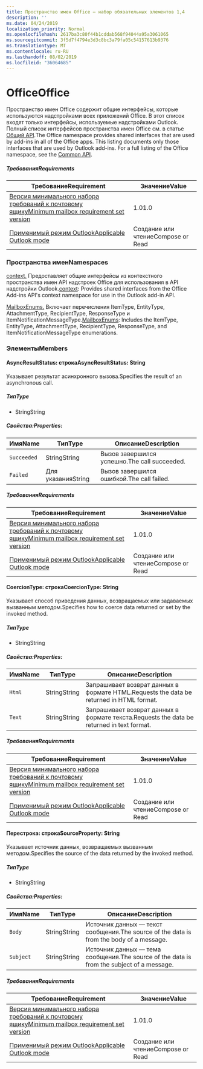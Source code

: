 ```yaml
---
title: Пространство имен Office — набор обязательных элементов 1,4
description: ''
ms.date: 04/24/2019
localization_priority: Normal
ms.openlocfilehash: 2617ba3c80f44b1cddab568f94044a95a3061065
ms.sourcegitcommit: 3f5d7f4794e3d3c8bc3a79fa05c54157613b9376
ms.translationtype: MT
ms.contentlocale: ru-RU
ms.lasthandoff: 08/02/2019
ms.locfileid: "36064685"
---
```

# <a name="office"></a><span data-ttu-id="9a5a7-102">Office</span><span class="sxs-lookup"><span data-stu-id="9a5a7-102">Office</span></span>

<span data-ttu-id="9a5a7-p101">Пространство имен Office содержит общие интерфейсы, которые используются надстройками всех приложений Office. В этот список входят только интерфейсы, используемые надстройками Outlook. Полный список интерфейсов пространства имен Office см. в статье [Общий API](/javascript/api/office).</span><span class="sxs-lookup"><span data-stu-id="9a5a7-p101">The Office namespace provides shared interfaces that are used by add-ins in all of the Office apps. This listing documents only those interfaces that are used by Outlook add-ins. For a full listing of the Office namespace, see the [Common API](/javascript/api/office).</span></span>

##### <a name="requirements"></a><span data-ttu-id="9a5a7-105">Требования</span><span class="sxs-lookup"><span data-stu-id="9a5a7-105">Requirements</span></span>

|<span data-ttu-id="9a5a7-106">Требование</span><span class="sxs-lookup"><span data-stu-id="9a5a7-106">Requirement</span></span>| <span data-ttu-id="9a5a7-107">Значение</span><span class="sxs-lookup"><span data-stu-id="9a5a7-107">Value</span></span>|
|---|---|
|[<span data-ttu-id="9a5a7-108">Версия минимального набора требований к почтовому ящику</span><span class="sxs-lookup"><span data-stu-id="9a5a7-108">Minimum mailbox requirement set version</span></span>](/office/dev/add-ins/reference/requirement-sets/outlook-api-requirement-sets)| <span data-ttu-id="9a5a7-109">1.0</span><span class="sxs-lookup"><span data-stu-id="9a5a7-109">1.0</span></span>|
|[<span data-ttu-id="9a5a7-110">Применимый режим Outlook</span><span class="sxs-lookup"><span data-stu-id="9a5a7-110">Applicable Outlook mode</span></span>](/outlook/add-ins/#extension-points)| <span data-ttu-id="9a5a7-111">Создание или чтение</span><span class="sxs-lookup"><span data-stu-id="9a5a7-111">Compose or Read</span></span>|

### <a name="namespaces"></a><span data-ttu-id="9a5a7-112">Пространства имен</span><span class="sxs-lookup"><span data-stu-id="9a5a7-112">Namespaces</span></span>

<span data-ttu-id="9a5a7-113">[context.](Office.context.md) Предоставляет общие интерфейсы из контекстного пространства имен API надстроек Office для использования в API надстройки Outlook.</span><span class="sxs-lookup"><span data-stu-id="9a5a7-113">[context](Office.context.md): Provides shared interfaces from the Office Add-ins API's context namespace for use in the Outlook add-in API.</span></span>

<span data-ttu-id="9a5a7-114">[MailboxEnums.](/javascript/api/outlook/office.mailboxenums.attachmenttype?view=outlook-js-1.4) Включает перечисления ItemType, EntityType, AttachmentType, RecipientType, ResponseType и ItemNotificationMessageType.</span><span class="sxs-lookup"><span data-stu-id="9a5a7-114">[MailboxEnums](/javascript/api/outlook/office.mailboxenums.attachmenttype?view=outlook-js-1.4): Includes the ItemType, EntityType, AttachmentType, RecipientType, ResponseType, and ItemNotificationMessageType enumerations.</span></span>

### <a name="members"></a><span data-ttu-id="9a5a7-115">Элементы</span><span class="sxs-lookup"><span data-stu-id="9a5a7-115">Members</span></span>

#### <a name="asyncresultstatus-string"></a><span data-ttu-id="9a5a7-116">AsyncResultStatus: строка</span><span class="sxs-lookup"><span data-stu-id="9a5a7-116">AsyncResultStatus: String</span></span>

<span data-ttu-id="9a5a7-117">Указывает результат асинхронного вызова.</span><span class="sxs-lookup"><span data-stu-id="9a5a7-117">Specifies the result of an asynchronous call.</span></span>

##### <a name="type"></a><span data-ttu-id="9a5a7-118">Тип</span><span class="sxs-lookup"><span data-stu-id="9a5a7-118">Type</span></span>

*   <span data-ttu-id="9a5a7-119">String</span><span class="sxs-lookup"><span data-stu-id="9a5a7-119">String</span></span>

##### <a name="properties"></a><span data-ttu-id="9a5a7-120">Свойства:</span><span class="sxs-lookup"><span data-stu-id="9a5a7-120">Properties:</span></span>

|<span data-ttu-id="9a5a7-121">Имя</span><span class="sxs-lookup"><span data-stu-id="9a5a7-121">Name</span></span>| <span data-ttu-id="9a5a7-122">Тип</span><span class="sxs-lookup"><span data-stu-id="9a5a7-122">Type</span></span>| <span data-ttu-id="9a5a7-123">Описание</span><span class="sxs-lookup"><span data-stu-id="9a5a7-123">Description</span></span>|
|---|---|---|
|`Succeeded`| <span data-ttu-id="9a5a7-124">String</span><span class="sxs-lookup"><span data-stu-id="9a5a7-124">String</span></span>|<span data-ttu-id="9a5a7-125">Вызов завершился успешно.</span><span class="sxs-lookup"><span data-stu-id="9a5a7-125">The call succeeded.</span></span>|
|`Failed`| <span data-ttu-id="9a5a7-126">Для указания</span><span class="sxs-lookup"><span data-stu-id="9a5a7-126">String</span></span>|<span data-ttu-id="9a5a7-127">Вызов завершился ошибкой.</span><span class="sxs-lookup"><span data-stu-id="9a5a7-127">The call failed.</span></span>|

##### <a name="requirements"></a><span data-ttu-id="9a5a7-128">Требования</span><span class="sxs-lookup"><span data-stu-id="9a5a7-128">Requirements</span></span>

|<span data-ttu-id="9a5a7-129">Требование</span><span class="sxs-lookup"><span data-stu-id="9a5a7-129">Requirement</span></span>| <span data-ttu-id="9a5a7-130">Значение</span><span class="sxs-lookup"><span data-stu-id="9a5a7-130">Value</span></span>|
|---|---|
|[<span data-ttu-id="9a5a7-131">Версия минимального набора требований к почтовому ящику</span><span class="sxs-lookup"><span data-stu-id="9a5a7-131">Minimum mailbox requirement set version</span></span>](/office/dev/add-ins/reference/requirement-sets/outlook-api-requirement-sets)| <span data-ttu-id="9a5a7-132">1.0</span><span class="sxs-lookup"><span data-stu-id="9a5a7-132">1.0</span></span>|
|[<span data-ttu-id="9a5a7-133">Применимый режим Outlook</span><span class="sxs-lookup"><span data-stu-id="9a5a7-133">Applicable Outlook mode</span></span>](/outlook/add-ins/#extension-points)| <span data-ttu-id="9a5a7-134">Создание или чтение</span><span class="sxs-lookup"><span data-stu-id="9a5a7-134">Compose or Read</span></span>|

#### <a name="coerciontype-string"></a><span data-ttu-id="9a5a7-135">CoercionType: строка</span><span class="sxs-lookup"><span data-stu-id="9a5a7-135">CoercionType: String</span></span>

<span data-ttu-id="9a5a7-136">Указывает способ приведения данных, возвращаемых или задаваемых вызванным методом.</span><span class="sxs-lookup"><span data-stu-id="9a5a7-136">Specifies how to coerce data returned or set by the invoked method.</span></span>

##### <a name="type"></a><span data-ttu-id="9a5a7-137">Тип</span><span class="sxs-lookup"><span data-stu-id="9a5a7-137">Type</span></span>

*   <span data-ttu-id="9a5a7-138">String</span><span class="sxs-lookup"><span data-stu-id="9a5a7-138">String</span></span>

##### <a name="properties"></a><span data-ttu-id="9a5a7-139">Свойства:</span><span class="sxs-lookup"><span data-stu-id="9a5a7-139">Properties:</span></span>

|<span data-ttu-id="9a5a7-140">Имя</span><span class="sxs-lookup"><span data-stu-id="9a5a7-140">Name</span></span>| <span data-ttu-id="9a5a7-141">Тип</span><span class="sxs-lookup"><span data-stu-id="9a5a7-141">Type</span></span>| <span data-ttu-id="9a5a7-142">Описание</span><span class="sxs-lookup"><span data-stu-id="9a5a7-142">Description</span></span>|
|---|---|---|
|`Html`| <span data-ttu-id="9a5a7-143">String</span><span class="sxs-lookup"><span data-stu-id="9a5a7-143">String</span></span>|<span data-ttu-id="9a5a7-144">Запрашивает возврат данных в формате HTML.</span><span class="sxs-lookup"><span data-stu-id="9a5a7-144">Requests the data be returned in HTML format.</span></span>|
|`Text`| <span data-ttu-id="9a5a7-145">String</span><span class="sxs-lookup"><span data-stu-id="9a5a7-145">String</span></span>|<span data-ttu-id="9a5a7-146">Запрашивает возврат данных в формате текста.</span><span class="sxs-lookup"><span data-stu-id="9a5a7-146">Requests the data be returned in text format.</span></span>|

##### <a name="requirements"></a><span data-ttu-id="9a5a7-147">Требования</span><span class="sxs-lookup"><span data-stu-id="9a5a7-147">Requirements</span></span>

|<span data-ttu-id="9a5a7-148">Требование</span><span class="sxs-lookup"><span data-stu-id="9a5a7-148">Requirement</span></span>| <span data-ttu-id="9a5a7-149">Значение</span><span class="sxs-lookup"><span data-stu-id="9a5a7-149">Value</span></span>|
|---|---|
|[<span data-ttu-id="9a5a7-150">Версия минимального набора требований к почтовому ящику</span><span class="sxs-lookup"><span data-stu-id="9a5a7-150">Minimum mailbox requirement set version</span></span>](/office/dev/add-ins/reference/requirement-sets/outlook-api-requirement-sets)| <span data-ttu-id="9a5a7-151">1.0</span><span class="sxs-lookup"><span data-stu-id="9a5a7-151">1.0</span></span>|
|[<span data-ttu-id="9a5a7-152">Применимый режим Outlook</span><span class="sxs-lookup"><span data-stu-id="9a5a7-152">Applicable Outlook mode</span></span>](/outlook/add-ins/#extension-points)| <span data-ttu-id="9a5a7-153">Создание или чтение</span><span class="sxs-lookup"><span data-stu-id="9a5a7-153">Compose or Read</span></span>|

#### <a name="sourceproperty-string"></a><span data-ttu-id="9a5a7-154">Перестрока: строка</span><span class="sxs-lookup"><span data-stu-id="9a5a7-154">SourceProperty: String</span></span>

<span data-ttu-id="9a5a7-155">Указывает источник данных, возвращаемых вызванным методом.</span><span class="sxs-lookup"><span data-stu-id="9a5a7-155">Specifies the source of the data returned by the invoked method.</span></span>

##### <a name="type"></a><span data-ttu-id="9a5a7-156">Тип</span><span class="sxs-lookup"><span data-stu-id="9a5a7-156">Type</span></span>

*   <span data-ttu-id="9a5a7-157">String</span><span class="sxs-lookup"><span data-stu-id="9a5a7-157">String</span></span>

##### <a name="properties"></a><span data-ttu-id="9a5a7-158">Свойства:</span><span class="sxs-lookup"><span data-stu-id="9a5a7-158">Properties:</span></span>

|<span data-ttu-id="9a5a7-159">Имя</span><span class="sxs-lookup"><span data-stu-id="9a5a7-159">Name</span></span>| <span data-ttu-id="9a5a7-160">Тип</span><span class="sxs-lookup"><span data-stu-id="9a5a7-160">Type</span></span>| <span data-ttu-id="9a5a7-161">Описание</span><span class="sxs-lookup"><span data-stu-id="9a5a7-161">Description</span></span>|
|---|---|---|
|`Body`| <span data-ttu-id="9a5a7-162">String</span><span class="sxs-lookup"><span data-stu-id="9a5a7-162">String</span></span>|<span data-ttu-id="9a5a7-163">Источник данных — текст сообщения.</span><span class="sxs-lookup"><span data-stu-id="9a5a7-163">The source of the data is from the body of a message.</span></span>|
|`Subject`| <span data-ttu-id="9a5a7-164">String</span><span class="sxs-lookup"><span data-stu-id="9a5a7-164">String</span></span>|<span data-ttu-id="9a5a7-165">Источник данных — тема сообщения.</span><span class="sxs-lookup"><span data-stu-id="9a5a7-165">The source of the data is from the subject of a message.</span></span>|

##### <a name="requirements"></a><span data-ttu-id="9a5a7-166">Требования</span><span class="sxs-lookup"><span data-stu-id="9a5a7-166">Requirements</span></span>

|<span data-ttu-id="9a5a7-167">Требование</span><span class="sxs-lookup"><span data-stu-id="9a5a7-167">Requirement</span></span>| <span data-ttu-id="9a5a7-168">Значение</span><span class="sxs-lookup"><span data-stu-id="9a5a7-168">Value</span></span>|
|---|---|
|[<span data-ttu-id="9a5a7-169">Версия минимального набора требований к почтовому ящику</span><span class="sxs-lookup"><span data-stu-id="9a5a7-169">Minimum mailbox requirement set version</span></span>](/office/dev/add-ins/reference/requirement-sets/outlook-api-requirement-sets)| <span data-ttu-id="9a5a7-170">1.0</span><span class="sxs-lookup"><span data-stu-id="9a5a7-170">1.0</span></span>|
|[<span data-ttu-id="9a5a7-171">Применимый режим Outlook</span><span class="sxs-lookup"><span data-stu-id="9a5a7-171">Applicable Outlook mode</span></span>](/outlook/add-ins/#extension-points)| <span data-ttu-id="9a5a7-172">Создание или чтение</span><span class="sxs-lookup"><span data-stu-id="9a5a7-172">Compose or Read</span></span>|
